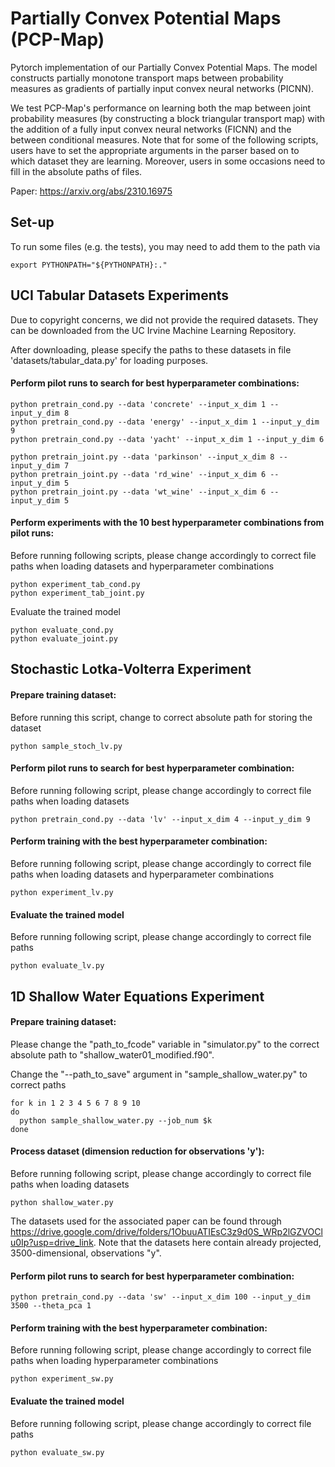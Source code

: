 # Partially Convex Potential Maps (PCP-Map)
Pytorch implementation of our Partially Convex Potential Maps. The model constructs partially 
monotone transport maps between probability measures as gradients of partially input convex 
neural networks (PICNN).

We test PCP-Map's performance on learning both the map between joint probability measures
(by constructing a block triangular transport map) with the addition of a fully input convex 
neural networks (FICNN) and the between conditional measures. Note that for some of the following 
scripts, users have to set the appropriate arguments in the parser based on to which dataset 
they are learning. Moreover, users in some occasions need to fill in the absolute paths of files.

Paper:
https://arxiv.org/abs/2310.16975

## Set-up

To run some files (e.g. the tests), you may need to add them to the path via
```
export PYTHONPATH="${PYTHONPATH}:."
```

## UCI Tabular Datasets Experiments

Due to copyright concerns, we did not provide the required datasets. 
They can be downloaded from the UC Irvine Machine Learning Repository. 

After downloading, please specify the paths to these 
datasets in file 'datasets/tabular_data.py' for loading purposes.

#### Perform pilot runs to search for best hyperparameter combinations:

```
python pretrain_cond.py --data 'concrete' --input_x_dim 1 --input_y_dim 8
python pretrain_cond.py --data 'energy' --input_x_dim 1 --input_y_dim 9
python pretrain_cond.py --data 'yacht' --input_x_dim 1 --input_y_dim 6

python pretrain_joint.py --data 'parkinson' --input_x_dim 8 --input_y_dim 7
python pretrain_joint.py --data 'rd_wine' --input_x_dim 6 --input_y_dim 5
python pretrain_joint.py --data 'wt_wine' --input_x_dim 6 --input_y_dim 5
```

#### Perform experiments with the 10 best hyperparameter combinations from pilot runs:
Before running following scripts, please change accordingly to correct file paths 
when loading datasets and hyperparameter combinations
```
python experiment_tab_cond.py
python experiment_tab_joint.py
```


Evaluate the trained model
```
python evaluate_cond.py
python evaluate_joint.py
```

## Stochastic Lotka-Volterra Experiment

#### Prepare training dataset:
Before running this script, change to correct absolute path for storing the dataset
```
python sample_stoch_lv.py
```

#### Perform pilot runs to search for best hyperparameter combination:
Before running following script, please change accordingly to correct file paths 
when loading datasets
```
python pretrain_cond.py --data 'lv' --input_x_dim 4 --input_y_dim 9
```

#### Perform training with the best hyperparameter combination:
Before running following script, please change accordingly to correct file paths 
when loading datasets and hyperparameter combinations
```
python experiment_lv.py
```

#### Evaluate the trained model
Before running following script, please change accordingly to correct file paths 
```
python evaluate_lv.py
```

## 1D Shallow Water Equations Experiment

#### Prepare training dataset:

Please change the "path_to_fcode" variable in "simulator.py" to the correct
absolute path to "shallow_water01_modified.f90".

Change the "--path_to_save" argument in "sample_shallow_water.py" to correct paths

```
for k in 1 2 3 4 5 6 7 8 9 10
do
  python sample_shallow_water.py --job_num $k
done
```

#### Process dataset (dimension reduction for observations 'y'):
Before running following script, please change accordingly to correct file paths 
when loading datasets
```
python shallow_water.py
```

The datasets used for the associated paper can be found through
https://drive.google.com/drive/folders/1ObuuATIEsC3z9d0S_WRp2lGZVOClu0Ip?usp=drive_link. Note
that the datasets here contain already projected, 3500-dimensional, observations "y".

#### Perform pilot runs to search for best hyperparameter combination:
```
python pretrain_cond.py --data 'sw' --input_x_dim 100 --input_y_dim 3500 --theta_pca 1
```

#### Perform training with the best hyperparameter combination:
Before running following script, please change accordingly to correct file paths 
when loading hyperparameter combinations
```
python experiment_sw.py
```

#### Evaluate the trained model
Before running following script, please change accordingly to correct file paths 
```
python evaluate_sw.py
```
